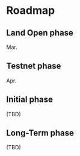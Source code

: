 # Roadmap

## Land Open phase

Mar.

## Testnet phase

Apr.

## Initial phase

(TBD)

## Long-Term phase

(TBD)
